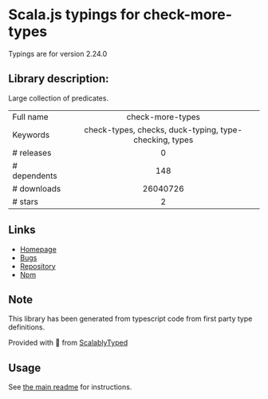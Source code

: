 
# Scala.js typings for check-more-types

Typings are for version 2.24.0

## Library description:
Large collection of predicates.

|                    |                 |
| ------------------ | :-------------: |
| Full name          | check-more-types |
| Keywords           | check-types, checks, duck-typing, type-checking, types |
| # releases         | 0 |
| # dependents       | 148 |
| # downloads        | 26040726 |
| # stars            | 2 |

## Links
- [Homepage](https://github.com/kensho/check-more-types)
- [Bugs](https://github.com/kensho/check-more-types/issues)
- [Repository](https://github.com/kensho/check-more-types)
- [Npm](https://www.npmjs.com/package/check-more-types)
    


## Note
This library has been generated from typescript code from first party type definitions.

Provided with :purple_heart: from [ScalablyTyped](https://github.com/oyvindberg/ScalablyTyped)

## Usage
See [the main readme](../../readme.md) for instructions.


